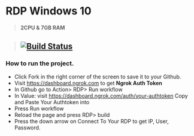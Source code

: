 # RDP Windows 10

> **2CPU & 7GB RAM**

> ## [![Build Status](https://travis-ci.org/joemccann/dillinger.svg?branch=master)](https://github.com/mrijoo/RDP/blob/main/.github/workflows/main.yml)

### How to run the project. 

* Click Fork in the right corner of the screen to save it to your Github.
* Visit https://dashboard.ngrok.com to get **Ngrok Auth Token**
* In Github go to Action> RDP> Run workflow
* In Value: visit https://dashboard.ngrok.com/auth/your-authtoken Copy and Paste Your Authtoken into
* Press Run workflow
* Reload the page and press RDP> build
* Press the down arrow on Connect To Your RDP to get IP, User, Password.
